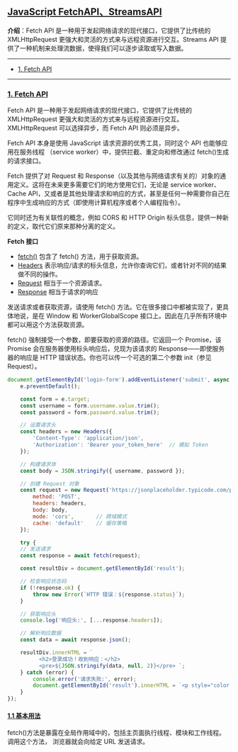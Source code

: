## [JavaScript FetchAPI、StreamsAPI](#)
**介绍**：Fetch API 是一种用于发起网络请求的现代接口，它提供了比传统的 XMLHttpRequest 更强大和灵活的方式来与远程资源进行交互。Streams API 提供了一种机制来处理流数据，使得我们可以逐步读取或写入数据。

---

- [1. Fetch API](#1-fetch-api)

---
### [1. Fetch API](#)
Fetch API 是一种用于发起网络请求的现代接口，它提供了比传统的 XMLHttpRequest 更强大和灵活的方式来与远程资源进行交互。
XMLHttpRequest 可以选择异步，而 Fetch API 则必须是异步。

Fetch API 本身是使用 JavaScript 请求资源的优秀工具，同时这个 API 也能够应用在服务线程
（service worker）中，提供拦截、重定向和修改通过 fetch()生成的请求接口。

Fetch 提供了对 Request 和 Response（以及其他与网络请求有关的）对象的通用定义。这将在未来更多需要它们的地方使用它们，无论是 service worker、Cache API，又或者是其他处理请求和响应的方式，甚至是任何一种需要你自己在程序中生成响应的方式（即使用计算机程序或者个人编程指令）。

它同时还为有关联性的概念，例如 CORS 和 HTTP Origin 标头信息，提供一种新的定义，取代它们原来那种分离的定义。

**Fetch 接口**
- [fetch()](https://developer.mozilla.org/zh-CN/docs/Web/API/Window/fetch) 包含了 fetch() 方法，用于获取资源。
- [Headers](https://developer.mozilla.org/zh-CN/docs/Web/API/Headers) 表示响应/请求的标头信息，允许你查询它们，或者针对不同的结果做不同的操作。
- [Request](https://developer.mozilla.org/zh-CN/docs/Web/API/Request) 相当于一个资源请求。
- [Response](https://developer.mozilla.org/zh-CN/docs/Web/API/Response) 相当于请求的响应


发送请求或者获取资源，请使用 fetch() 方法。它在很多接口中都被实现了，更具体地说，是在 Window 和 WorkerGlobalScope 接口上。因此在几乎所有环境中都可以用这个方法获取资源。

fetch() 强制接受一个参数，即要获取的资源的路径。它返回一个 Promise，该 Promise 会在服务器使用标头响应后，兑现为该请求的 Response——即使服务器的响应是 HTTP 错误状态。你也可以传一个可选的第二个参数 init（参见 Request）。


```javascript
document.getElementById('login-form').addEventListener('submit', async function (e) {
    e.preventDefault();

    const form = e.target;
    const username = form.username.value.trim();
    const password = form.password.value.trim();

    // 设置请求头
    const headers = new Headers({
        'Content-Type': 'application/json',
        'Authorization': 'Bearer your_token_here'  // 模拟 Token
    });

    // 构建请求体
    const body = JSON.stringify({ username, password });

    // 创建 Request 对象
    const request = new Request('https://jsonplaceholder.typicode.com/posts', {
        method: 'POST',
        headers: headers,
        body: body,
        mode: 'cors',       // 跨域模式
        cache: 'default'    // 缓存策略
    });

    try {
    // 发送请求
    const response = await fetch(request);

    const resultDiv = document.getElementById('result');

    // 检查响应状态码
    if (!response.ok) {
        throw new Error(`HTTP 错误：${response.status}`);
    }

    // 获取响应头
    console.log('响应头:', [...response.headers]);

    // 解析响应数据
    const data = await response.json();

    resultDiv.innerHTML = `
          <h2>登录成功！收到响应：</h2>
          <pre>${JSON.stringify(data, null, 2)}</pre> `;
    } catch (error) {
        console.error('请求失败:', error);
        document.getElementById('result').innerHTML = `<p style="color:red;">错误：${error.message}</p>`;
    }
});

```

#### [1.1 基本用法](#)
fetch()方法是暴露在全局作用域中的，包括主页面执行线程、模块和工作线程。调用这个方法，
浏览器就会向给定 URL 发送请求。